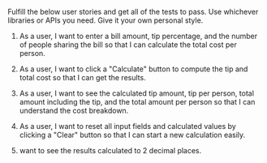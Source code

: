 Fulfill the below user stories and get all of the tests to pass. Use whichever libraries or APIs you need. Give it your own personal style.

1. As a user, I want to enter a bill amount, tip percentage, and the number of people sharing the bill so that I can calculate the total cost per person.  

1. As a user, I want to click a "Calculate" button to compute the tip and total cost so that I can get the results.  

1. As a user, I want to see the calculated tip amount, tip per person, total amount including the tip, and the total amount per person so that I can understand the cost breakdown.  

1. As a user, I want to reset all input fields and calculated values by clicking a "Clear" button so that I can start a new calculation easily.  

1. want to see the results calculated to 2 decimal places.